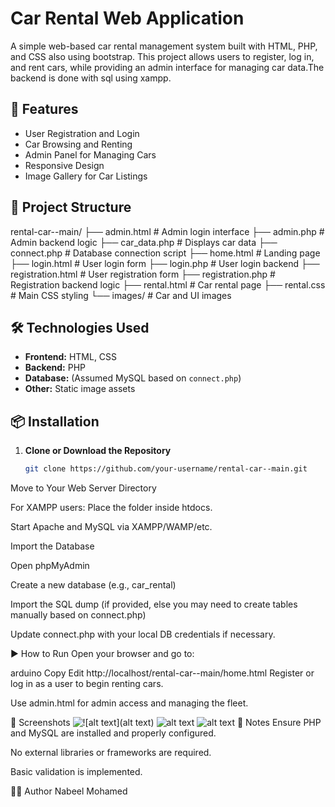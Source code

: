 # Car Rental Web Application

A simple web-based car rental management system built with HTML, PHP, and CSS also using bootstrap. This project allows users to register, log in, and rent cars, while providing an admin interface for managing car data.The backend is done with sql using xampp.


## 🚗 Features

- User Registration and Login
- Car Browsing and Renting
- Admin Panel for Managing Cars
- Responsive Design
- Image Gallery for Car Listings

## 📁 Project Structure

rental-car--main/
├── admin.html # Admin login interface
├── admin.php # Admin backend logic
├── car_data.php # Displays car data
├── connect.php # Database connection script
├── home.html # Landing page
├── login.html # User login form
├── login.php # User login backend
├── registration.html # User registration form
├── registration.php # Registration backend logic
├── rental.html # Car rental page
├── rental.css # Main CSS styling
└── images/ # Car and UI images

## 🛠️ Technologies Used

- **Frontend:** HTML, CSS
- **Backend:** PHP
- **Database:** (Assumed MySQL based on `connect.php`)
- **Other:** Static image assets

## 📦 Installation

1. **Clone or Download the Repository**
   ```bash
   git clone https://github.com/your-username/rental-car--main.git
Move to Your Web Server Directory

For XAMPP users: Place the folder inside htdocs.

Start Apache and MySQL via XAMPP/WAMP/etc.

Import the Database

Open phpMyAdmin

Create a new database (e.g., car_rental)

Import the SQL dump (if provided, else you may need to create tables manually based on connect.php)

Update connect.php with your local DB credentials if necessary.

▶️ How to Run
Open your browser and go to:

arduino
Copy
Edit
http://localhost/rental-car--main/home.html
Register or log in as a user to begin renting cars.

Use admin.html for admin access and managing the fleet.

📸 Screenshots
![![alt text](![alt text](image-1.png))](image.png)
![![alt text](image-3.png)](image-2.png)
![![alt text](image-5.png)](image-4.png)
📌 Notes
Ensure PHP and MySQL are installed and properly configured.

No external libraries or frameworks are required.

Basic validation is implemented.

👨‍💻 Author
Nabeel Mohamed
